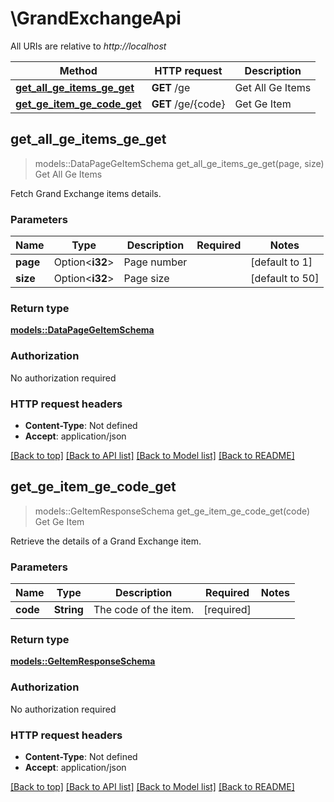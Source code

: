 # \GrandExchangeApi

All URIs are relative to *http://localhost*

Method | HTTP request | Description
------------- | ------------- | -------------
[**get_all_ge_items_ge_get**](GrandExchangeApi.md#get_all_ge_items_ge_get) | **GET** /ge | Get All Ge Items
[**get_ge_item_ge_code_get**](GrandExchangeApi.md#get_ge_item_ge_code_get) | **GET** /ge/{code} | Get Ge Item



## get_all_ge_items_ge_get

> models::DataPageGeItemSchema get_all_ge_items_ge_get(page, size)
Get All Ge Items

Fetch Grand Exchange items details.

### Parameters


Name | Type | Description  | Required | Notes
------------- | ------------- | ------------- | ------------- | -------------
**page** | Option<**i32**> | Page number |  |[default to 1]
**size** | Option<**i32**> | Page size |  |[default to 50]

### Return type

[**models::DataPageGeItemSchema**](DataPage_GEItemSchema_.md)

### Authorization

No authorization required

### HTTP request headers

- **Content-Type**: Not defined
- **Accept**: application/json

[[Back to top]](#) [[Back to API list]](../README.md#documentation-for-api-endpoints) [[Back to Model list]](../README.md#documentation-for-models) [[Back to README]](../README.md)


## get_ge_item_ge_code_get

> models::GeItemResponseSchema get_ge_item_ge_code_get(code)
Get Ge Item

Retrieve the details of a Grand Exchange item.

### Parameters


Name | Type | Description  | Required | Notes
------------- | ------------- | ------------- | ------------- | -------------
**code** | **String** | The code of the item. | [required] |

### Return type

[**models::GeItemResponseSchema**](GEItemResponseSchema.md)

### Authorization

No authorization required

### HTTP request headers

- **Content-Type**: Not defined
- **Accept**: application/json

[[Back to top]](#) [[Back to API list]](../README.md#documentation-for-api-endpoints) [[Back to Model list]](../README.md#documentation-for-models) [[Back to README]](../README.md)

